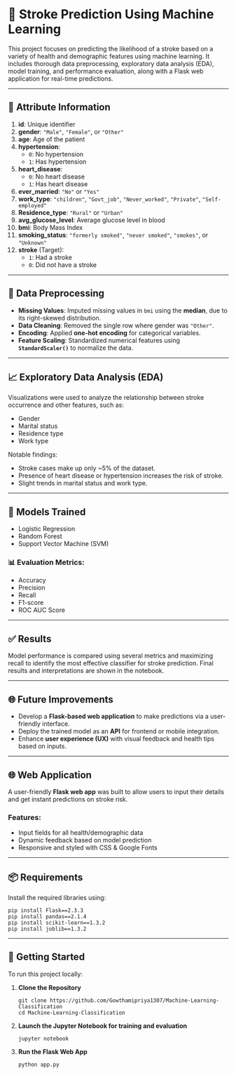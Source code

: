 # 🧠 Stroke Prediction Using Machine Learning

This project focuses on predicting the likelihood of a stroke based on a variety of health and demographic features using machine learning. It includes thorough data preprocessing, exploratory data analysis (EDA), model training, and performance evaluation, along with a Flask web application for real-time predictions.

---

## 📄 Attribute Information

1. **id**: Unique identifier  
2. **gender**: `"Male"`, `"Female"`, or `"Other"`  
3. **age**: Age of the patient  
4. **hypertension**:  
   - `0`: No hypertension  
   - `1`: Has hypertension  
5. **heart_disease**:  
   - `0`: No heart disease  
   - `1`: Has heart disease  
6. **ever_married**: `"No"` or `"Yes"`  
7. **work_type**: `"children"`, `"Govt_job"`, `"Never_worked"`, `"Private"`, `"Self-employed"`  
8. **Residence_type**: `"Rural"` or `"Urban"`  
9. **avg_glucose_level**: Average glucose level in blood  
10. **bmi**: Body Mass Index  
11. **smoking_status**: `"formerly smoked"`, `"never smoked"`, `"smokes"`, or `"Unknown"`  
12. **stroke** (Target):  
    - `1`: Had a stroke  
    - `0`: Did not have a stroke  

---

## 🧼 Data Preprocessing

- **Missing Values**: Imputed missing values in `bmi` using the **median**, due to its right-skewed distribution.
- **Data Cleaning**: Removed the single row where gender was `"Other"`.
- **Encoding**: Applied **one-hot encoding** for categorical variables.
- **Feature Scaling**: Standardized numerical features using **`StandardScaler()`** to normalize the data.

---

## 📈 Exploratory Data Analysis (EDA)

Visualizations were used to analyze the relationship between stroke occurrence and other features, such as:

- Gender  
- Marital status  
- Residence type  
- Work type  

Notable findings:
- Stroke cases make up only ~5% of the dataset.
- Presence of heart disease or hypertension increases the risk of stroke.
- Slight trends in marital status and work type.
---

## 🤖 Models Trained

- Logistic Regression  
- Random Forest  
- Support Vector Machine (SVM)  


### 📊 Evaluation Metrics:
- Accuracy  
- Precision  
- Recall  
- F1-score  
- ROC AUC Score


---

## ✅ Results

Model performance is compared using several metrics and maximizing recall to identify the most effective classifier for stroke prediction. Final results and interpretations are shown in the notebook.

---

## 🌐 Future Improvements

- Develop a **Flask-based web application** to make predictions via a user-friendly interface.
- Deploy the trained model as an **API** for frontend or mobile integration.
- Enhance **user experience (UX)** with visual feedback and health tips based on inputs.

---



## 🌐 Web Application

A user-friendly **Flask web app** was built to allow users to input their details and get instant predictions on stroke risk.

### Features:
- Input fields for all health/demographic data
- Dynamic feedback based on model prediction
- Responsive and styled with CSS & Google Fonts

---

## 📦 Requirements

Install the required libraries using:

```
pip install Flask==2.3.3
pip install pandas==2.1.4
pip install scikit-learn==1.3.2
pip install joblib==1.3.2
```

---

## 🚀 Getting Started

To run this project locally:

1. **Clone the Repository**

    ```
    git clone https://github.com/Gowthamipriya1307/Machine-Learning-Classification
    cd Machine-Learning-Classification
    ```

2. **Launch the Jupyter Notebook for training and evaluation**

    ```
    jupyter notebook
    ```

3. **Run the Flask Web App**

    ```
    python app.py
    ```




